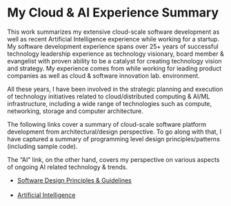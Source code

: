 # My Cloud & AI Experience Summary
This work summarizes my extensive cloud-scale software development as well as recent Artificial Intelligence experience while working for a startup. My software development experience spans over 25+ years of successful technology leadership experience as technology visionary, board member & evangelist with proven ability to be a catalyst for creating technology vision and strategy. My experience comes from while working for leading product companies as well as cloud & software innovation lab. environment.

All these years, I have been involved in the strategic planning and execution of technology initiatives related to cloud/distributed computing & AI/ML infrastructure, including a wide range of technologies such as compute, networking, storage and computer architecture.

The following links cover a summary of cloud-scale software platform development from architectural/design perspective. To go along with that, I have captured a summary of programming level design principles/patterns (including sample code).

The “AI” link, on the other hand, covers my perspective on various aspects of ongoing AI related technology & trends.

- [Software Design Principles & Guidelines](../DesignPrinciples/README.md)
<br><br>
- [Artificial Intelligence](../AIRepo/README.md)